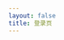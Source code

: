 ```yaml
---
layout: false
title: 登录页
---
```


<script setup>
import { useRouter } from 'vitepress';
import { getUrlParam, getSearch } from '.vitepress/utils';

const state = getUrlParam('state');
const pathname = state.split('|')[0].replace('--', '/');
const url = `${pathname}${getSearch()}`;

const router = useRouter();
router.go(url);
</script>